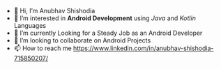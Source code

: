 - 👋 Hi, I’m Anubhav Shishodia
- 👀 I’m interested in **Android Development** using *Java* and *Kotlin* Languages
- 🌱 I’m currently Looking for a Steady Job as an Android Developer
- 💞️ I’m looking to collaborate on Android Projects
- 📫 How to reach me https://www.linkedin.com/in/anubhav-shishodia-715850207/

<!---
ShishodiaAnubhav/ShishodiaAnubhav is a ✨ special ✨ repository because its `README.md` (this file) appears on your GitHub profile.
You can click the Preview link to take a look at your changes.
--->
